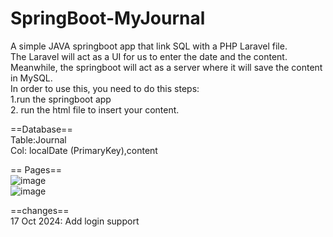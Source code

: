 
# SpringBoot-MyJournal
A simple JAVA springboot app that link SQL with a PHP Laravel file. <br/>
The Laravel will act as a UI for us to enter the date and the content.<br/>
Meanwhile, the springboot will act as a server where it will save the content in MySQL.<br/>
In order to use this, you need to do this steps:<br/>
1.run the springboot app <br/>
2. run the html file to insert your content. <br/>

==Database==<br/>
Table:Journal<br/>
Col: localDate (PrimaryKey),content <br/>

== Pages== <br/>
![image](https://github.com/user-attachments/assets/b1a08d32-d741-47db-bce5-176f150a9989)
<br/>
![image](https://github.com/user-attachments/assets/56b8bd89-1625-4710-bd71-d511c7a43c88)


==changes==<br/>
17 Oct 2024: Add login support <br/>
